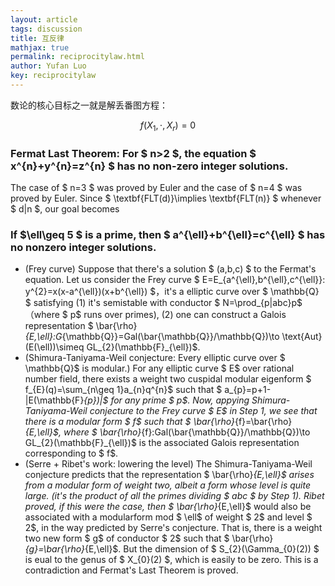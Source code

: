 ```yaml
---
layout: article
tags: discussion
title: 互反律
mathjax: true
permalink: reciprocitylaw.html
author: Yufan Luo
key: reciprocitylaw
---
```

数论的核心目标之一就是解丢番图方程：

$$ f(X_{1},\cdot,X_{r})=0 $$

### Fermat Last Theorem: For $ n>2 $, the equation $ x^{n}+y^{n}=z^{n} $ has no non-zero integer solutions.
  
The case of $ n=3 $ was proved by Euler and the case of $ n=4 $ was proved by Euler. Since $ \textbf{FLT(d)}\implies \textbf{FLT(n)} $ whenever $ d|n $, our goal becomes
  
### If $\ell\geq 5 $ is a prime, then $ a^{\ell}+b^{\ell}=c^{\ell} $ has no nonzero integer solutions.
* (Frey curve) Suppose that there's a solution  $ (a,b,c) $ to the Fermat's equation. Let us consider the Frey curve $ E=E_{a^{\ell},b^{\ell},c^{\ell}}: y^{2}=x(x-a^{\ell})(x+b^{\ell}) $，it's a elliptic curve over $ \mathbb{Q} $ satisfying  (1) it's semistable with conductor $ N=\prod_{p|abc}p$ （where $ p$ runs over primes),  (2) one can construct a Galois representation $  \bar{\rho}_{E,\ell}:G_{\mathbb{Q}}=Gal(\bar{\mathbb{Q}}/\mathbb{Q})\to \text{Aut}(E(\ell))\simeq GL_{2}(\mathbb{F}_{\ell})$.
* (Shimura-Taniyama-Weil conjecture: Every elliptic curve over $ \mathbb{Q}$ is modular.)  For any elliptic curve $ E$ over rational number field, there exists a weight two cuspidal modular eigenform $ f_{E}(q)=\sum_{n\geq 1}a_{n}q^{n}$ such that $ a_{p}=p+1-|E(\mathbb{F}_{p})|$ for any prime $ p$. Now, appying Shimura-Taniyama-Weil conjecture to the Frey curve $ E$ in Step 1, we see that there is a modular form $ f$ such that $ \bar{\rho}_{f}=\bar{\rho}_{E,\ell}$, where $ \bar{\rho}_{f}:Gal(\bar{\mathbb{Q}}/\mathbb{Q})\to GL_{2}(\mathbb{F}_{\ell})$ is the associated Galois representation corresponding to $ f$.
* (Serre + Ribet's work: lowering the level) The Shimura-Taniyama-Weil conjecture predicts that the representation $ \bar{\rho}_{E,\ell}$ arises from a modular form of weight two, albeit a form whose level is quite large. (it's the product of all the primes dividing $ abc $ by Step 1). Ribet proved, if this were the case, then $ \bar{\rho}_{E,\ell}$ would also be associated with a modularform mod $ \ell$ of weight $ 2$ and level $ 2$, in the way predicted by Serre's conjecture. That is, there  is a weight two new form $ g$ of conductor $ 2$ such that $ \bar{\rho}_{g}=\bar{\rho}_{E,\ell}$. But the dimension of $ S_{2}(\Gamma_{0}(2)) $ is eual to the genus of $ X_{0}(2) $, which is easily to be zero. This is a contradiction and Fermat's Last Theorem is proved. 
  
